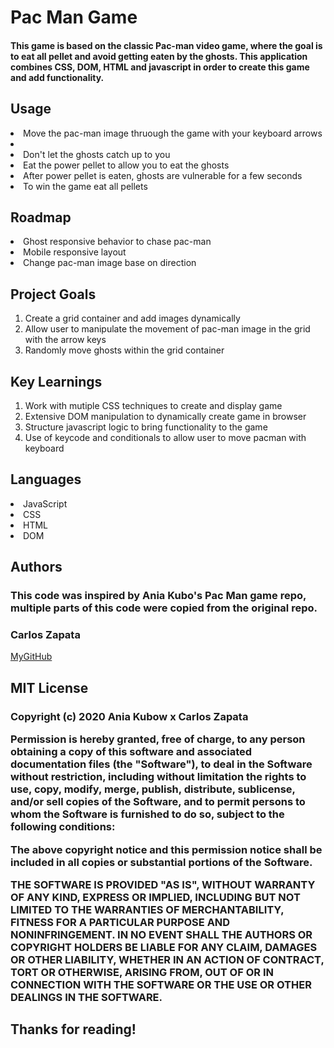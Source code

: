 <h1>Pac Man Game</h1>
<h4>This game is based on the classic Pac-man video game, where the goal is to eat all pellet and avoid getting eaten by the ghosts. This application combines CSS, DOM, HTML and javascript in order to create this game and add functionality. </h4>

<h2>Usage</h2>
<li>Move the pac-man image thruough the game with your keyboard arrows<li>
<li>Don't let the ghosts catch up to you</li>
<li>Eat the power pellet to allow you to eat the ghosts</li>
<li>After power pellet is eaten, ghosts are vulnerable for a few seconds</li>
<li>To win the game eat all pellets</li>

<h2>Roadmap</h2>
<li>Ghost responsive behavior to chase pac-man</li>
<li>Mobile responsive layout</li>
<li>Change pac-man image base on direction</li>


<h2>Project Goals</h2>
<ol> 
    <li>Create a grid container and add images dynamically</li>
    <li>Allow user to manipulate the movement of pac-man image in the grid with the arrow keys</li>
    <li>Randomly move ghosts within the grid container</li>
</ol>

<h2> Key Learnings </h2>
<ol> 
   <li> Work with mutiple CSS techniques to create and display game</li>
   <li> Extensive DOM manipulation to dynamically create game in browser</li>
   <li> Structure javascript logic to bring functionality to the game </li>
   <li> Use of keycode and conditionals to allow user to move pacman with keyboard </li>
</ol>

<h2> Languages </h2>
<li>JavaScript</li>
<li>CSS</li>
<li>HTML</li>
<li>DOM</li>

<h2> Authors</h2> 
<h3>This code was inspired by Ania Kubo's Pac Man game repo, multiple parts of this code were copied from the original repo. </h3>
<h3> Carlos Zapata </h3>
<a href="https://github.com/czapata08">MyGitHub</a>

<h2>MIT License</h2>
<h3>
Copyright (c) 2020 Ania Kubow x Carlos Zapata

Permission is hereby granted, free of charge, to any person obtaining a copy
of this software and associated documentation files (the "Software"), to deal
in the Software without restriction, including without limitation the rights
to use, copy, modify, merge, publish, distribute, sublicense, and/or sell
copies of the Software, and to permit persons to whom the Software is
furnished to do so, subject to the following conditions:

The above copyright notice and this permission notice shall be included in all
copies or substantial portions of the Software.

THE SOFTWARE IS PROVIDED "AS IS", WITHOUT WARRANTY OF ANY KIND, EXPRESS OR
IMPLIED, INCLUDING BUT NOT LIMITED TO THE WARRANTIES OF MERCHANTABILITY,
FITNESS FOR A PARTICULAR PURPOSE AND NONINFRINGEMENT. IN NO EVENT SHALL THE
AUTHORS OR COPYRIGHT HOLDERS BE LIABLE FOR ANY CLAIM, DAMAGES OR OTHER
LIABILITY, WHETHER IN AN ACTION OF CONTRACT, TORT OR OTHERWISE, ARISING FROM,
OUT OF OR IN CONNECTION WITH THE SOFTWARE OR THE USE OR OTHER DEALINGS IN THE
SOFTWARE.</h3>

<h2> Thanks for reading! </h2>
